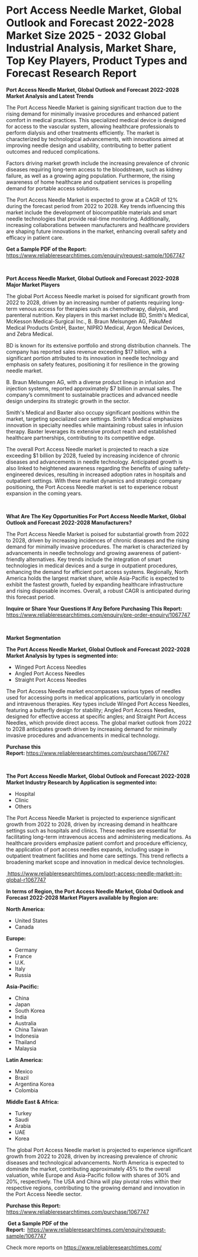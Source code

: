 <p><h1>Port Access Needle Market, Global Outlook and Forecast 2022-2028 Market Size 2025 - 2032 Global Industrial Analysis, Market Share, Top Key Players, Product Types and Forecast Research Report</h1></p><p><strong>Port Access Needle Market, Global Outlook and Forecast 2022-2028 Market Analysis and Latest Trends</strong></p>
<p><p>The Port Access Needle Market is gaining significant traction due to the rising demand for minimally invasive procedures and enhanced patient comfort in medical practices. This specialized medical device is designed for access to the vascular system, allowing healthcare professionals to perform dialysis and other treatments efficiently. The market is characterized by technological advancements, with innovations aimed at improving needle design and usability, contributing to better patient outcomes and reduced complications.</p><p>Factors driving market growth include the increasing prevalence of chronic diseases requiring long-term access to the bloodstream, such as kidney failure, as well as a growing aging population. Furthermore, the rising awareness of home healthcare and outpatient services is propelling demand for portable access solutions.</p><p>The Port Access Needle Market is expected to grow at a CAGR of 12% during the forecast period from 2022 to 2028. Key trends influencing this market include the development of biocompatible materials and smart needle technologies that provide real-time monitoring. Additionally, increasing collaborations between manufacturers and healthcare providers are shaping future innovations in the market, enhancing overall safety and efficacy in patient care.</p></p>
<p><strong>Get a Sample PDF of the Report:&nbsp;</strong> <a href="https://www.reliableresearchtimes.com/enquiry/request-sample/1067747?utm_campaign=2201&utm_medium=2&utm_source=Github&utm_content=ia&utm_term=21032025&utm_id=port-access-needle-market-global-outlook-and-forecast-2022-2028">https://www.reliableresearchtimes.com/enquiry/request-sample/1067747</a></p>
<p>&nbsp;</p>
<p><strong>Port Access Needle Market, Global Outlook and Forecast 2022-2028 Major Market Players</strong></p>
<p><p>The global Port Access Needle market is poised for significant growth from 2022 to 2028, driven by an increasing number of patients requiring long-term venous access for therapies such as chemotherapy, dialysis, and parenteral nutrition. Key players in this market include BD, Smith's Medical, McKesson Medical-Surgical Inc., B. Braun Melsungen AG, PakuMed Medical Products GmbH, Baxter, NIPRO Medical, Argon Medical Devices, and Zebra Medical.</p><p>BD is known for its extensive portfolio and strong distribution channels. The company has reported sales revenue exceeding $17 billion, with a significant portion attributed to its innovation in needle technology and emphasis on safety features, positioning it for resilience in the growing needle market.</p><p>B. Braun Melsungen AG, with a diverse product lineup in infusion and injection systems, reported approximately $7 billion in annual sales. The company’s commitment to sustainable practices and advanced needle design underpins its strategic growth in the sector.</p><p>Smith's Medical and Baxter also occupy significant positions within the market, targeting specialized care settings. Smith's Medical emphasizes innovation in specialty needles while maintaining robust sales in infusion therapy. Baxter leverages its extensive product reach and established healthcare partnerships, contributing to its competitive edge.</p><p>The overall Port Access Needle market is projected to reach a size exceeding $1 billion by 2028, fueled by increasing incidence of chronic diseases and advancements in needle technology. Anticipated growth is also linked to heightened awareness regarding the benefits of using safety-engineered devices, resulting in increased adoption rates in hospitals and outpatient settings. With these market dynamics and strategic company positioning, the Port Access Needle market is set to experience robust expansion in the coming years.</p></p>
<p>&nbsp;</p>
<p><strong>What Are The Key Opportunities For Port Access Needle Market, Global Outlook and Forecast 2022-2028 Manufacturers?</strong></p>
<p><p>The Port Access Needle Market is poised for substantial growth from 2022 to 2028, driven by increasing incidences of chronic diseases and the rising demand for minimally invasive procedures. The market is characterized by advancements in needle technology and growing awareness of patient-friendly alternatives. Key trends include the integration of smart technologies in medical devices and a surge in outpatient procedures, enhancing the demand for efficient port access systems. Regionally, North America holds the largest market share, while Asia-Pacific is expected to exhibit the fastest growth, fueled by expanding healthcare infrastructure and rising disposable incomes. Overall, a robust CAGR is anticipated during this forecast period.</p></p>
<p><strong>Inquire or Share Your Questions If Any Before Purchasing This Report:</strong> <a href="https://www.reliableresearchtimes.com/enquiry/pre-order-enquiry/1067747?utm_campaign=2201&utm_medium=2&utm_source=Github&utm_content=ia&utm_term=21032025&utm_id=port-access-needle-market-global-outlook-and-forecast-2022-2028">https://www.reliableresearchtimes.com/enquiry/pre-order-enquiry/1067747</a></p>
<p>&nbsp;</p>
<p><strong>Market Segmentation</strong></p>
<p><strong>The Port Access Needle Market, Global Outlook and Forecast 2022-2028 Market Analysis by types is segmented into:</strong></p>
<p><ul><li>Winged Port Access Needles</li><li>Angled Port Access Needles</li><li>Straight Port Access Needles</li></ul></p>
<p><p>The Port Access Needle market encompasses various types of needles used for accessing ports in medical applications, particularly in oncology and intravenous therapies. Key types include Winged Port Access Needles, featuring a butterfly design for stability; Angled Port Access Needles, designed for effective access at specific angles; and Straight Port Access Needles, which provide direct access. The global market outlook from 2022 to 2028 anticipates growth driven by increasing demand for minimally invasive procedures and advancements in medical technology.</p></p>
<p><strong>Purchase this Report:&nbsp;</strong><a href="https://www.reliableresearchtimes.com/purchase/1067747?utm_campaign=2201&utm_medium=2&utm_source=Github&utm_content=ia&utm_term=21032025&utm_id=port-access-needle-market-global-outlook-and-forecast-2022-2028">https://www.reliableresearchtimes.com/purchase/1067747</a></p>
<p>&nbsp;</p>
<p><strong>The Port Access Needle Market, Global Outlook and Forecast 2022-2028 Market Industry Research by Application is segmented into:</strong></p>
<p><ul><li>Hospital</li><li>Clinic</li><li>Others</li></ul></p>
<p><p>The Port Access Needle Market is projected to experience significant growth from 2022 to 2028, driven by increasing demand in healthcare settings such as hospitals and clinics. These needles are essential for facilitating long-term intravenous access and administering medications. As healthcare providers emphasize patient comfort and procedure efficiency, the application of port access needles expands, including usage in outpatient treatment facilities and home care settings. This trend reflects a broadening market scope and innovation in medical device technologies.</p></p>
<p><a href="https://www.reliableresearchtimes.com/port-access-needle-market-in-global-r1067747?utm_campaign=2201&utm_medium=2&utm_source=Github&utm_content=ia&utm_term=21032025&utm_id=port-access-needle-market-global-outlook-and-forecast-2022-2028">&nbsp;https://www.reliableresearchtimes.com/port-access-needle-market-in-global-r1067747</a></p>
<p><strong>In terms of Region, the Port Access Needle Market, Global Outlook and Forecast 2022-2028 Market Players available by Region are:</strong></p>
<p>
    <p> <strong> North America: </strong>
        <ul>
            <li>United States</li>
            <li>Canada</li>
        </ul>
        </p> 
    <p> <strong> Europe: </strong>
        <ul>
            <li>Germany</li>
            <li>France</li>
            <li>U.K.</li>
            <li>Italy</li>
            <li>Russia</li>
        </ul>
        </p> 
    <p> <strong> Asia-Pacific: </strong>
        <ul>
            <li>China</li>
            <li>Japan</li>
            <li>South Korea</li>
            <li>India</li>
            <li>Australia</li>
            <li>China Taiwan</li>
            <li>Indonesia</li>
            <li>Thailand</li>
            <li>Malaysia</li>
        </ul>
        </p> 
    <p> <strong> Latin America: </strong>
        <ul>
            <li>Mexico</li>
            <li>Brazil</li>
            <li>Argentina Korea</li>
            <li>Colombia</li>
        </ul>
        </p> 
    <p> <strong> Middle East & Africa: </strong>
        <ul>
            <li>Turkey</li>
            <li>Saudi</li>
            <li>Arabia</li>
            <li>UAE</li>
            <li>Korea</li>
        </ul>
    </p>
    </p>
<p><p>The global Port Access Needle market is projected to experience significant growth from 2022 to 2028, driven by increasing prevalence of chronic diseases and technological advancements. North America is expected to dominate the market, contributing approximately 45% to the overall valuation, while Europe and Asia-Pacific follow with shares of 30% and 20%, respectively. The USA and China will play pivotal roles within their respective regions, contributing to the growing demand and innovation in the Port Access Needle sector.</p></p>
<p><strong>Purchase this Report: </strong><a href="https://www.reliableresearchtimes.com/purchase/1067747?utm_campaign=2201&utm_medium=2&utm_source=Github&utm_content=ia&utm_term=21032025&utm_id=port-access-needle-market-global-outlook-and-forecast-2022-2028">https://www.reliableresearchtimes.com/purchase/1067747</a></p>
<p>&nbsp;<strong>Get a Sample PDF of the Report:&nbsp;&nbsp;</strong><a href="https://www.reliableresearchtimes.com/enquiry/request-sample/1067747?utm_campaign=2201&utm_medium=2&utm_source=Github&utm_content=ia&utm_term=21032025&utm_id=port-access-needle-market-global-outlook-and-forecast-2022-2028">https://www.reliableresearchtimes.com/enquiry/request-sample/1067747</a></p>
<p><strong></strong></p>
<p>Check more reports on <a href="https://www.reliableresearchtimes.com/?utm_campaign=2201&utm_medium=2&utm_source=Github&utm_content=ia&utm_term=21032025&utm_id=port-access-needle-market-global-outlook-and-forecast-2022-2028">https://www.reliableresearchtimes.com/</a></p>
